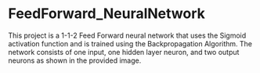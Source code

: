 # FeedForward_NeuralNetwork
This project is a 1-1-2 Feed Forward neural network that uses the Sigmoid activation function and is trained using the Backpropagation Algorithm. The network consists of one input, one hidden layer neuron, and two output neurons as shown in the provided image.
